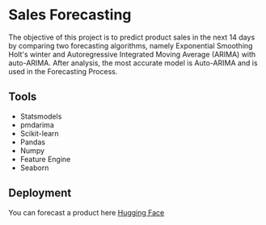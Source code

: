 # Sales Forecasting
The objective of this project is to predict product sales in the next 14 days by comparing two forecasting algorithms, namely Exponential Smoothing Holt's winter and Autoregressive Integrated Moving Average (ARIMA) with auto-ARIMA.
After analysis, the most accurate model is Auto-ARIMA and is used in the Forecasting Process.

## Tools
- Statsmodels
- pmdarima
- Scikit-learn
- Pandas
- Numpy
- Feature Engine
- Seaborn

## Deployment
You can forecast a product here [Hugging Face](https://huggingface.co/spaces/barentz96/Sales_Forecasting)
